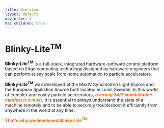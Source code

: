 ```yaml
---
title: Overview
layout: default
nav_order: 1
has_children: true
---
```

# Blinky-Lite<sup>TM</sup>
**Blinky-Lite<sup>TM</sup>**  Is a full-stack, integrated hardware-software control platform based on Edge computing technology designed by hardware engineers that can perform at any scale from home automation to particle accelerators.

**Blinky-Lite<sup>TM</sup>** was developed at the MaxIV Synchrotron Light Source and the European Spallation Source both located in Lund, Sweden. In this world of complex and costly particle accelerators, <span style="color:#ff6100">***a strong 24/7 maintenance mindset is a must***</span>. It is essential to always understand the state of a machine remotely and to be able to securely troubleshoot it efficiently from anywhere in the world at any time.  

<span style="color:#ff6100">**That’s why we developed Blinky-Lite<sup>TM</sup>**</span>